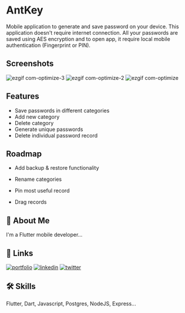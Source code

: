 
# AntKey

Mobile application to generate and save password on your device.
This application doesn't require internet connection. All your passwords are saved using AES encryption and to open app, it require local mobile authentication (Fingerprint or PIN).


## Screenshots

![ezgif com-optimize-3](https://user-images.githubusercontent.com/24457435/224547072-61735a78-fc72-4e1f-9cc9-95b68a6dd0ac.gif)
![ezgif com-optimize-2](https://user-images.githubusercontent.com/24457435/224547081-4e1a97fd-6082-4ae1-a10b-7fc3fbced720.gif)
![ezgif com-optimize](https://user-images.githubusercontent.com/24457435/224547084-5e6b15c7-46bd-42a4-8448-598845407222.gif)


## Features

- Save passwords in different categories
- Add new category
- Delete category
- Generate unique passwords
- Delete individual password record


## Roadmap

- Add backup & restore functionality

- Rename categories
- Pin most useful record 
- Drag records


## 🚀 About Me
I'm a Flutter mobile developer...


## 🔗 Links
[![portfolio](https://img.shields.io/badge/my_portfolio-000?style=for-the-badge&logo=ko-fi&logoColor=white)](https://singh-sukhdip.github.io/)
[![linkedin](https://img.shields.io/badge/linkedin-0A66C2?style=for-the-badge&logo=linkedin&logoColor=white)](https://www.linkedin.com/in/sukhdip-singh-1a82797a/)
[![twitter](https://img.shields.io/badge/twitter-1DA1F2?style=for-the-badge&logo=twitter&logoColor=white)](https://twitter.com/singh_sukhdip_)


## 🛠 Skills
Flutter, Dart, Javascript, Postgres, NodeJS, Express...

